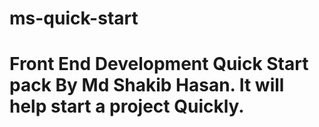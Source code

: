 # ms-quick-start
# Front End Development Quick Start pack By Md Shakib Hasan. It will help start a project Quickly.
